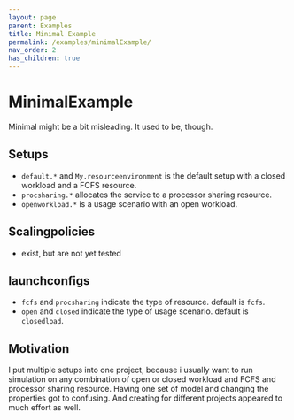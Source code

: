 ```yaml
---
layout: page
parent: Examples
title: Minimal Example
permalink: /examples/minimalExample/
nav_order: 2
has_children: true
---
```

# MinimalExample

Minimal might be a bit misleading. It used to be, though. 

## Setups
* `default.*` and `My.resourceenvironment` is the default setup with a closed workload and a FCFS resource.
* `procsharing.*` allocates the service to a processor sharing resource.
* `openworkload.*` is a usage scenario with an open workload.

## Scalingpolicies
- exist, but are not yet tested

## launchconfigs
* `fcfs` and `procsharing` indicate the type of resource. default is `fcfs`.
* `open` and `closed` indicate the type of usage scenario. default is `closedload`.

## Motivation 
I put multiple setups into one project, because i usually want to run simulation on any combination of open or closed workload and FCFS and processor sharing resource. 
Having one set of model and changing the properties got to confusing. And creating for different projects appeared to much effort as well. 
